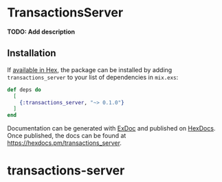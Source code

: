 # TransactionsServer

**TODO: Add description**

## Installation

If [available in Hex](https://hex.pm/docs/publish), the package can be installed
by adding `transactions_server` to your list of dependencies in `mix.exs`:

```elixir
def deps do
  [
    {:transactions_server, "~> 0.1.0"}
  ]
end
```

Documentation can be generated with [ExDoc](https://github.com/elixir-lang/ex_doc)
and published on [HexDocs](https://hexdocs.pm). Once published, the docs can
be found at <https://hexdocs.pm/transactions_server>.

# transactions-server
